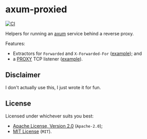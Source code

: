 # axum-proxied

[![CI](https://github.com/bheesham/axum-proxied/actions/workflows/ci.yml/badge.svg?branch=master)](https://github.com/bheesham/axum-proxied/actions)

Helpers for running an [axum] service behind a reverse proxy.

Features:

* Extractors for `Forwarded` and `X-Forwarded-For` ([example][ex-extract]);
  and
* a [PROXY][proxy] TCP listener ([example][ex-proxy]).

## Disclaimer

I don't actually use this, I just wrote it for fun.

## License

Licensed under whichever suits you best:

* [Apache License, Version 2.0](LICENSE-APACHE) (`Apache-2.0`);
* [MIT License](LICENSE-MIT) (`MIT`).

[axum]: https://github.com/tokio-rs/axum
[proxy]: https://www.haproxy.org/download/1.8/doc/proxy-protocol.txt
[ex-extract]: examples/extract.rs
[ex-proxy]: examples/proxy.rs
